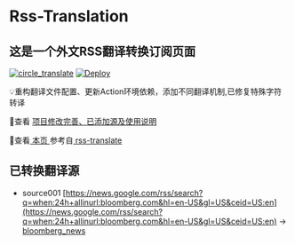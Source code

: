 #  Rss-Translation

## 这是一个外文RSS翻译转换订阅页面 

[![circle_translate](https://github.com/ueui/rss-translation/actions/workflows/circle_translate.yml/badge.svg)](https://github.com/ueui/rss-translation/actions/workflows/circle_translate.yml) [![Deploy](https://github.com/ueui/rss-translation/actions/workflows/jekyll-gh-pages.yml/badge.svg)](https://github.com/ueui/rss-translation/actions/workflows/jekyll-gh-pages.yml)

 💡重构翻译文件配置、更新Action环境依赖，添加不同翻译机制,已修复特殊字符转译

 📢查看 [项目修改完善、已添加源及使用说明](https://github.com/ueui/rss-translation/tree/main/illustrate)

 📢查看[ 本页 ](https://ueui.github.io/rss-translation) 参考自[ rss-translate ](https://github.com/talengu/rss-translate)

## 已转换翻译源
 - source001 [https://news.google.com/rss/search?q=when:24h+allinurl:bloomberg.com&hl=en-US&gl=US&ceid=US:en](https://news.google.com/rss/search?q=when:24h+allinurl:bloomberg.com&hl=en-US&gl=US&ceid=US:en) -> [bloomberg_news](rss/bloomberg_news.xml)
